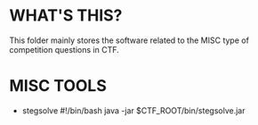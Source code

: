 # WHAT'S THIS?
This folder mainly stores the software related to the MISC type of competition questions in CTF.
# MISC TOOLS
- stegsolve
#!/bin/bash
java -jar $CTF_ROOT/bin/stegsolve.jar


